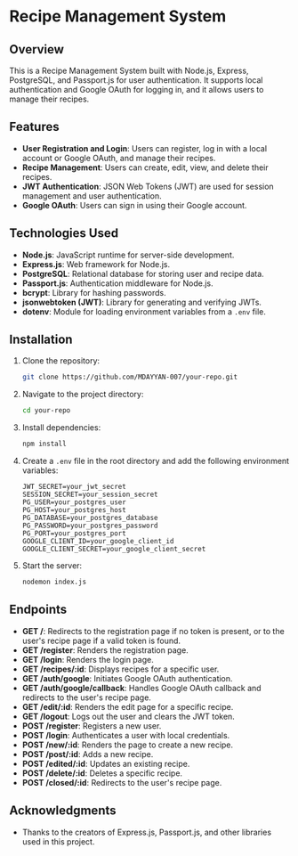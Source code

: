 # Recipe Management System

## Overview

This is a Recipe Management System built with Node.js, Express, PostgreSQL, and Passport.js for user authentication. It supports local authentication and Google OAuth for logging in, and it allows users to manage their recipes.

## Features

- **User Registration and Login**: Users can register, log in with a local account or Google OAuth, and manage their recipes.
- **Recipe Management**: Users can create, edit, view, and delete their recipes.
- **JWT Authentication**: JSON Web Tokens (JWT) are used for session management and user authentication.
- **Google OAuth**: Users can sign in using their Google account.

## Technologies Used

- **Node.js**: JavaScript runtime for server-side development.
- **Express.js**: Web framework for Node.js.
- **PostgreSQL**: Relational database for storing user and recipe data.
- **Passport.js**: Authentication middleware for Node.js.
- **bcrypt**: Library for hashing passwords.
- **jsonwebtoken (JWT)**: Library for generating and verifying JWTs.
- **dotenv**: Module for loading environment variables from a `.env` file.

## Installation

1. Clone the repository:
   ```bash
   git clone https://github.com/MDAYYAN-007/your-repo.git
   ```

2. Navigate to the project directory:
   ```bash
   cd your-repo
   ```

3. Install dependencies:
   ```bash
   npm install
   ```

4. Create a `.env` file in the root directory and add the following environment variables:
   ```env
   JWT_SECRET=your_jwt_secret
   SESSION_SECRET=your_session_secret
   PG_USER=your_postgres_user
   PG_HOST=your_postgres_host
   PG_DATABASE=your_postgres_database
   PG_PASSWORD=your_postgres_password
   PG_PORT=your_postgres_port
   GOOGLE_CLIENT_ID=your_google_client_id
   GOOGLE_CLIENT_SECRET=your_google_client_secret
   ```

5. Start the server:
   ```bash
   nodemon index.js
   ```

## Endpoints

- **GET /**: Redirects to the registration page if no token is present, or to the user's recipe page if a valid token is found.
- **GET /register**: Renders the registration page.
- **GET /login**: Renders the login page.
- **GET /recipes/:id**: Displays recipes for a specific user.
- **GET /auth/google**: Initiates Google OAuth authentication.
- **GET /auth/google/callback**: Handles Google OAuth callback and redirects to the user's recipe page.
- **GET /edit/:id**: Renders the edit page for a specific recipe.
- **GET /logout**: Logs out the user and clears the JWT token.
- **POST /register**: Registers a new user.
- **POST /login**: Authenticates a user with local credentials.
- **POST /new/:id**: Renders the page to create a new recipe.
- **POST /post/:id**: Adds a new recipe.
- **POST /edited/:id**: Updates an existing recipe.
- **POST /delete/:id**: Deletes a specific recipe.
- **POST /closed/:id**: Redirects to the user's recipe page.

## Acknowledgments

- Thanks to the creators of Express.js, Passport.js, and other libraries used in this project.
